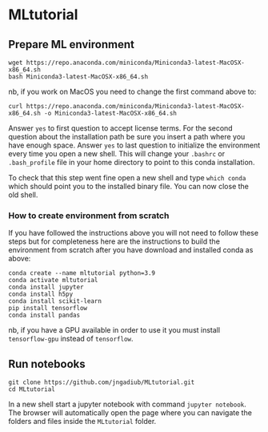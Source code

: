 # MLtutorial

## Prepare ML environment

```
wget https://repo.anaconda.com/miniconda/Miniconda3-latest-MacOSX-x86_64.sh
bash Miniconda3-latest-MacOSX-x86_64.sh 
```

nb, if you work on MacOS you need to change the first command above to:

```
curl https://repo.anaconda.com/miniconda/Miniconda3-latest-MacOSX-x86_64.sh -o Miniconda3-latest-MacOSX-x86_64.sh
```

Answer `yes` to first question to accept license terms.
For the second question about the installation path be sure you insert a path where you have enough space.
Answer `yes` to last question to initialize the environment every time you open a new shell.
This will change your `.bashrc` or `.bash_profile` file in your home directory to point to this conda installation.

To check that this step went fine open a new shell and type `which conda` which should point you to the installed binary file. You can now close the old shell.

### How to create environment from scratch

If you have followed the instructions above you will not need to follow these steps but for completeness here are the instructions to build the environment from scratch after you have download and installed conda as above:

```
conda create --name mltutorial python=3.9
conda activate mltutorial
conda install jupyter
conda install h5py
conda install scikit-learn
pip install tensorflow
conda install pandas
```

nb, if you have a GPU available in order to use it you must install `tensorflow-gpu` instead of `tensorflow`.


## Run notebooks

```
git clone https://github.com/jngadiub/MLtutorial.git
cd MLtutorial
```

In a new shell start a jupyter notebook with command `jupyter notebook`. The browser will automatically open the page where you can navigate the folders and files inside the `MLtutorial` folder.




